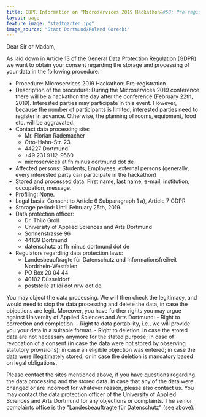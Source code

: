 ```yaml
---
title: GDPR Information on "Microservices 2019 Hackathon&#58; Pre-registration"
layout: page
feature_image: "stadtgarten.jpg"
image_source: "Stadt Dortmund/Roland Gorecki"
---
```


Dear Sir or Madam,

As laid down in Article 13 of the General Data Protection Regulation (GDPR) we want to obtain your consent regarding the storage and processing of your data in the following procedure:

- Procedure: Microservices 2019 Hackathon: Pre-registration
- Description of the procedure: During the Microservices 2019 conference there will be a hackathon the day after the conference (February 22th, 2019). Interested parties may participate in this event. However, because the number of participants is limited, interested parties need to register in advance. Otherwise, the planning of rooms, equipment, food etc. will be aggravated.
- Contact data processing site:
    - Mr. Florian Rademacher
    - Otto-Hahn-Str. 23
    - 44227 Dortmund
    - +49 231 9112-9560
    - microservices at fh minus dortmund dot de
- Affected persons: Students, Employees, external persons (generally, every interested party can participate in the hackathon)
- Stored and processed data: First name, last name, e-mail, institution, occupation, message.
- Profiling: None.
- Legal basis: Consent to Article 6 Subparagraph 1 a), Article 7 GDPR
- Storage period: Until February 25th, 2019.
- Data protection officer:
    - Dr. Thilo Groll
    - University of Applied Sciences and Arts Dortmund
    - Sonnenstrasse 96
    - 44139 Dortmund
    - datenschutz at fh minus dortmund dot de
- Regulators regarding data protection laws:
    - Landesbeauftragte für Datenschutz und Informationsfreiheit Nordrhein-Westfalen
    - PO Box 20 04 44
    - 40102 Düsseldorf
    - poststelle at ldi dot nrw dot de

You may object the data processing. We will then check the legitimacy, and would need to stop the data processing and delete the data, in case the objections are legit. Moreover, you have further rights you may argue against University of Applied Sciences and Arts Dortmund:
    - Right to correction and completion.
    - Right to data portability, i.e., we will provide you your data in a suitable format.
    - Right to deletion, in case the stored data are not necessary anymore for the stated purpose; in case of revocation of a consent (in case the data were not stored by observing statutory provisions); in case an eligible objection was entered; in case the data were illegitimately stored; or in case the deletion is mandatory based on legal obligations.

Please contact the sites mentioned above, if you have questions regarding the data processing and the stored data. In case that any of the data were changed or are incorrect for whatever reason, please also contact us. You may contact the data protection officer of the University of Applied Sciences and Arts Dortmund for any objections or complaints. The senior complaints office is the "Landesbeauftragte für Datenschutz" (see above).
